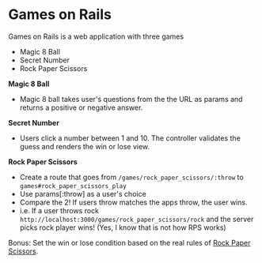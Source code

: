 # Games on Rails

Games on Rails is a web application with three games

* Magic 8 Ball
* Secret Number
* Rock Paper Scissors

__Magic 8 Ball__

* Magic 8 ball takes user's questions from the the URL as params and returns a positive or negative answer.

__Secret Number__

* Users click a number between 1 and 10. The controller validates the guess and renders the win or lose view.

__Rock Paper Scissors__

* Create a route that goes from ```/games/rock_paper_scissors/:throw``` to ```games#rock_paper_scissors_play```
* Use params[:throw] as a user's choice
* Compare the 2! If  users throw matches the apps throw, the user wins.
* i.e. If a user throws rock ```http://localhost:3000/games/rock_paper_scissors/rock``` and the server picks rock player wins! (Yes,  I know that is not how RPS works)

Bonus: Set the win or lose condition based on the real rules of [Rock Paper Scissors](http://en.wikipedia.org/wiki/Rock-paper-scissors).